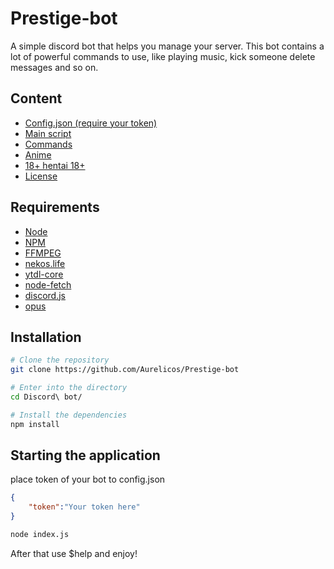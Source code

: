 # Prestige-bot

A simple discord bot that helps you manage your server. This bot contains a lot of powerful commands to use, like playing music, kick someone delete messages and so on.

## Content

* [Config.json (require your token)](#)
* [Main script](#)
* [Commands](#)
* [Anime](#)
* [18+ hentai 18+](#)
* [License](#)

## Requirements

- [Node](https://nodejs.org/en/)
- [NPM](https://www.npmjs.com/)
- [FFMPEG](https://www.ffmpeg.org/)
- [nekos.life](https://nekos.life/)
- [ytdl-core](#)
- [node-fetch](#)
- [discord.js](https://discord.js.org/#/)
- [opus](#)

## Installation

```bash
# Clone the repository
git clone https://github.com/Aurelicos/Prestige-bot

# Enter into the directory
cd Discord\ bot/

# Install the dependencies
npm install
```

## Starting the application
place token of your bot to config.json
```json
{
    "token":"Your token here"
}
```
```bash
node index.js
```
After that use $help and enjoy!
